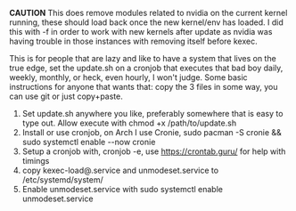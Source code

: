 **CAUTION** This does remove modules related to nvidia on the current kernel running, these should load back once the new kernel/env has loaded.
I did this with -f in order to work with new kernels after update as nvidia was having trouble in those instances with removing itself before kexec.

This is for people that are lazy and like to have a system that lives on the true edge, set the update.sh on a cronjob that executes that bad boy daily, weekly, monthly, or heck, even hourly, I won't judge.
Some basic instructions for anyone that wants that:
copy the 3 files in some way, you can use git or just copy+paste.

1. Set update.sh anywhere you like, preferably somewhere that is easy to type out. Allow execute with 
  chmod +x /path/to/update.sh
2. Install or use cronjob, on Arch I use Cronie, 
  sudo pacman -S cronie && sudo systemctl enable --now cronie
3. Setup a cronjob with, cronjob -e, use https://crontab.guru/ for help with timings
4. copy kexec-load@.service and unmodeset.service to /etc/systemd/system/
5. Enable unmodeset.service with
  sudo systemctl enable unmodeset.service
